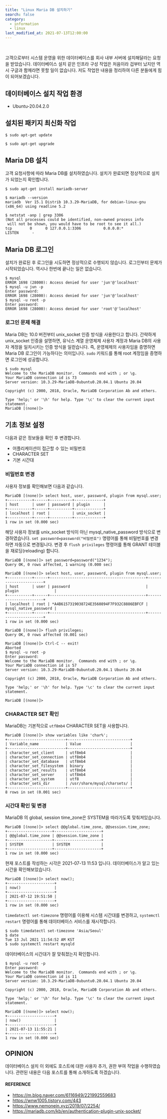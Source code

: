 ```yaml
---
title: "Linux Maria DB 설치하기"
search: false
category:
  - information
  - linux
last_modified_at: 2021-07-13T12:00:00
---
```


<br>

고객으로부터 시스템 운영을 위한 데이터베이스를 회사 내부 서버에 설치해달라는 요청을 받았습니다. 
데이터베이스 설치 같은 인프라 구성 작업은 처음이라 겁부터 났지만 역시 구글과 함께라면 못할 일이 없습니다. 
저도 작업한 내용을 정리하여 다른 분들에게 힘이 되어보겠습니다. 

## 데이터베이스 설치 작업 환경
- Ubuntu-20.04.2.0

## 설치된 패키지 최신화 작업

```
$ sudo apt-get update
```

```
$ sudo apt-get upgrade
```

## Maria DB 설치
고객 요청사항에 따라 Maria DB를 설치하였습니다. 
설치가 완료되면 정상적으로 설치가 되었는지 확인합니다.

```
$ sudo apt-get install mariadb-server
```

```
$ mariadb --version
mariadb  Ver 15.1 Distrib 10.3.29-MariaDB, for debian-linux-gnu (x86_64) using readline 5.2
```

```
$ netstat -anp | grep 3306
(Not all processes could be identified, non-owned process info
 will not be shown, you would have to be root to see it all.)
tcp        0      0 127.0.0.1:3306          0.0.0.0:*               LISTEN      -    
```

## Maria DB 로그인
설치가 완료된 후 로그인을 시도하면 정상적으로 수행되지 않습니다. 
로그인부터 문제가 시작되었습니다. 
역시나 한번에 끝나는 일은 없습니다.

```
$ mysql
ERROR 1698 (28000): Access denied for user 'jun'@'localhost'
$ mysql -u jun -p
Enter password: 
ERROR 1698 (28000): Access denied for user 'jun'@'localhost'
$ mysql -u root -p
Enter password: 
ERROR 1698 (28000): Access denied for user 'root'@'localhost'
```

### 로그인 문제 해결
Maria DB는 10.0 버전부터 unix_socket 인증 방식을 사용한다고 합니다. 
간략하게 unix_socket 인증을 설명하면, 유닉스 계열 운영체제 사용자 계정과 Maria DB의 사용자 계정을 일치시키는 인증 방식을 일컫습니다. 
즉, 운영체제의 사용자임을 증명하면 Maria DB 로그인이 가능하다는 의미입니다. 
`sudo` 키워드를 통해 root 계정임을 증명하면 로그인에 성공합니다.  

```
$ sudo mysql
Welcome to the MariaDB monitor.  Commands end with ; or \g.
Your MariaDB connection id is 73
Server version: 10.3.29-MariaDB-0ubuntu0.20.04.1 Ubuntu 20.04

Copyright (c) 2000, 2018, Oracle, MariaDB Corporation Ab and others.

Type 'help;' or '\h' for help. Type '\c' to clear the current input statement.
MariaDB [(none)]>
```

## 기초 정보 설정
다음과 같은 정보들을 확인 후 변경합니다.
- 어플리케이션이 접근할 수 있는 비밀번호
- CHARACTER SET
- 기본 시간대

### 비밀번호 변경
사용자 정보를 확인해보면 다음과 같습니다. 

```
MariaDB [(none)]> select host, user, password, plugin from mysql.user;
+-----------+------+----------+-------------+
| host      | user | password | plugin      |
+-----------+------+----------+-------------+
| localhost | root |          | unix_socket |
+-----------+------+----------+-------------+
1 row in set (0.000 sec)
```

해당 사용자 정보를 unix_socket 방식이 아닌 mysql_native_password 방식으로 변경하였습니다. 
`set password=password("비밀번호")` 명령어를 통해 비밀번호를 변경하면 자동으로 변경됩니다. 
변경 후 `flush privileges` 명령어를 통해 GRANT 테이블을 재로딩(reloading) 합니다.

```
MariaDB [(none)]> set password=password("1234");
Query OK, 0 rows affected, 1 warning (0.000 sec)

MariaDB [(none)]> select host, user, password, plugin from mysql.user;
+-----------+------+-------------------------------------------+-----------------------+
| host      | user | password                                  | plugin                |
+-----------+------+-------------------------------------------+-----------------------+
| localhost | root | *A4B6157319038724E3560894F7F932C8886EBFCF | mysql_native_password |
+-----------+------+-------------------------------------------+-----------------------+
1 row in set (0.000 sec)

MariaDB [(none)]> flush privileges;
Query OK, 0 rows affected (0.001 sec)

MariaDB [(none)]> Ctrl-C -- exit!
Aborted
$ mysql -u root -p
Enter password: 
Welcome to the MariaDB monitor.  Commands end with ; or \g.
Your MariaDB connection id is 57
Server version: 10.3.29-MariaDB-0ubuntu0.20.04.1 Ubuntu 20.04

Copyright (c) 2000, 2018, Oracle, MariaDB Corporation Ab and others.

Type 'help;' or '\h' for help. Type '\c' to clear the current input statement.

MariaDB [(none)]> 
```

### CHARACTER SET 확인
MariaDB는 기본적으로 `utf8mb4` CHARACTER SET을 사용합니다. 

```
MariaDB [(none)]> show variables like 'char%';
+--------------------------+----------------------------+
| Variable_name            | Value                      |
+--------------------------+----------------------------+
| character_set_client     | utf8mb4                    |
| character_set_connection | utf8mb4                    |
| character_set_database   | utf8mb4                    |
| character_set_filesystem | binary                     |
| character_set_results    | utf8mb4                    |
| character_set_server     | utf8mb4                    |
| character_set_system     | utf8                       |
| character_sets_dir       | /usr/share/mysql/charsets/ |
+--------------------------+----------------------------+
8 rows in set (0.001 sec)
```

### 시간대 확인 및 변경
MariaDB 의 global, session time_zone은 SYSTEM을 따라가도록 맞춰져있습니다. 

```
MariaDB [(none)]> select @@global.time_zone, @@session.time_zone;
+--------------------+---------------------+
| @@global.time_zone | @@session.time_zone |
+--------------------+---------------------+
| SYSTEM             | SYSTEM              |
+--------------------+---------------------+
1 row in set (0.000 sec)
```

현재 포스트를 작성하는 시각은 2021-07-13 11:53 입니다. 
데이터베이스가 알고 있는 시간을 확인해보았습니다. 

```
MariaDB [(none)]> select now();
+---------------------+
| now()               |
+---------------------+
| 2021-07-12 19:51:50 |
+---------------------+
1 row in set (0.000 sec)
```

`timedatectl set-timezone` 명령어를 이용해 시스템 시간대를 변경하고, `systemctl restart` 명령어를 통해 데이터베이스 서비스를 재시작합니다.

```
$ sudo timedatectl set-timezone 'Asia/Seoul'
$ date
Tue 13 Jul 2021 11:54:52 AM KST
$ sudo systemctl restart mysqld
```

데이터베이스의 시간대가 잘 맞춰졌는지 확인합니다.

```
$ mysql -u root -p
Enter password: 
Welcome to the MariaDB monitor.  Commands end with ; or \g.
Your MariaDB connection id is 11
Server version: 10.3.29-MariaDB-0ubuntu0.20.04.1 Ubuntu 20.04

Copyright (c) 2000, 2018, Oracle, MariaDB Corporation Ab and others.

Type 'help;' or '\h' for help. Type '\c' to clear the current input statement.

MariaDB [(none)]> select now();
+---------------------+
| now()               |
+---------------------+
| 2021-07-13 11:55:21 |
+---------------------+
1 row in set (0.000 sec)
```

## OPINION
데이터베이스 설치 이 외에도 호스트에 대한 사용자 추가, 권한 부여 작업을 수행하였습니다. 
관련된 내용은 다음 포스트를 통해 소개하도록 하겠습니다. 

#### REFERENCE
- <https://m.blog.naver.com/6116949/221992559683>
- <https://wnw1005.tistory.com/443>
- <https://www.nemonein.xyz/2019/07/2254/>
- <https://mariadb.com/kb/en/authentication-plugin-unix-socket/>